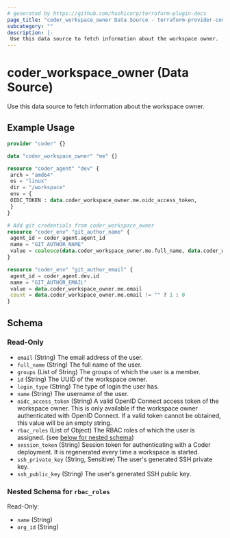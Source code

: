 ```yaml
---
# generated by https://github.com/hashicorp/terraform-plugin-docs
page_title: "coder_workspace_owner Data Source - terraform-provider-coder"
subcategory: ""
description: |-
 Use this data source to fetch information about the workspace owner.
---
```


# coder_workspace_owner (Data Source)

Use this data source to fetch information about the workspace owner.

## Example Usage

```terraform
provider "coder" {}

data "coder_workspace_owner" "me" {}

resource "coder_agent" "dev" {
 arch = "amd64"
 os = "linux"
 dir = "/workspace"
 env = {
 OIDC_TOKEN : data.coder_workspace_owner.me.oidc_access_token,
 }
}

# Add git credentials from coder_workspace_owner
resource "coder_env" "git_author_name" {
 agent_id = coder_agent.agent_id
 name = "GIT_AUTHOR_NAME"
 value = coalesce(data.coder_workspace_owner.me.full_name, data.coder_workspace_owner.me.name)
}

resource "coder_env" "git_author_email" {
 agent_id = coder_agent.dev.id
 name = "GIT_AUTHOR_EMAIL"
 value = data.coder_workspace_owner.me.email
 count = data.coder_workspace_owner.me.email != "" ? 1 : 0
}
```

<!-- schema generated by tfplugindocs -->
## Schema

### Read-Only

- `email` (String) The email address of the user.
- `full_name` (String) The full name of the user.
- `groups` (List of String) The groups of which the user is a member.
- `id` (String) The UUID of the workspace owner.
- `login_type` (String) The type of login the user has.
- `name` (String) The username of the user.
- `oidc_access_token` (String) A valid OpenID Connect access token of the workspace owner. This is only available if the workspace owner authenticated with OpenID Connect. If a valid token cannot be obtained, this value will be an empty string.
- `rbac_roles` (List of Object) The RBAC roles of which the user is assigned. (see [below for nested schema](#nestedatt--rbac_roles))
- `session_token` (String) Session token for authenticating with a Coder deployment. It is regenerated every time a workspace is started.
- `ssh_private_key` (String, Sensitive) The user's generated SSH private key.
- `ssh_public_key` (String) The user's generated SSH public key.

<a id="nestedatt--rbac_roles"></a>
### Nested Schema for `rbac_roles`

Read-Only:

- `name` (String)
- `org_id` (String)
